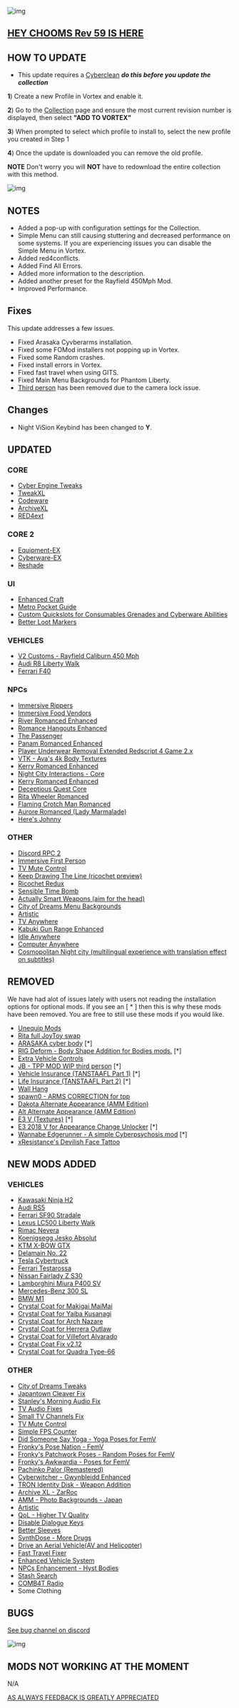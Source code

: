 ![img](https://s13.gifyu.com/images/SjBKh.png)

## [HEY CHOOMS Rev 59 IS HERE](https://)

## HOW TO UPDATE

- This update requires a [Cyberclean](https://github.com/v2sCollections/City-of-Dreams/blob/main/Guides.md#troubleshooting) ***do this before you update the collection***

**1**) Create a new Profile in Vortex and enable it.

**2**) Go to the [Collection](https://next.nexusmods.com/cyberpunk2077/collections/dfvt7o?utm_source=copy&utm_medium=social&utm_campaign=share_collection) page and ensure the most current revision number is displayed, then select **"ADD TO VORTEX"**

**3**) When prompted to select which profile to install to, select the new profile you created in Step 1

**4**) Once the update is downloaded you can remove the old profile.

**NOTE** Don't worry you will **NOT** have to redownload the entire collection with this method.

![img](https://i.imgur.com/wAJUpeU.png)

## NOTES

- Added a pop-up with configuration settings for the Collection.
- Simple Menu can still causing stuttering and decreased performance on some systems. If you are experiencing issues you can disable the Simple Menu in Vortex.
- Added red4conflicts.
- Added Find All Errors.
- Added more information to the description.
- Added another preset for the Rayfield 450Mph Mod.
- Improved Performance.

## Fixes

This update addresses a few issues.

- Fixed Arasaka Cyvberarms installation.
- Fixed some FOMod installers not popping up in Vortex.
- Fixed some Random crashes.
- Fixed install errors in Vortex.
- Fixed fast travel when using GITS.
- Fixed Main Menu Backgrounds for Phantom Liberty.
- [Third person](https://www.nexusmods.com/cyberpunk2077/mods/669) has been removed due to the camera lock issue.

## Changes 

- Night ViSion Keybind has been changed to **Y**.

## UPDATED


### CORE
- [Cyber Engine Tweaks](https://www.nexusmods.com/cyberpunk2077/mods/107)
- [TweakXL](https://www.nexusmods.com/cyberpunk2077/mods/4197)
- [Codeware](https://www.nexusmods.com/cyberpunk2077/mods/7780)
- [ArchiveXL](https://www.nexusmods.com/cyberpunk2077/mods/4198)
- [RED4ext](https://www.nexusmods.com/cyberpunk2077/mods/2380)

### CORE 2
- [Equipment-EX](https://www.nexusmods.com/cyberpunk2077/mods/6945?tab=description)
- [Cyberware-EX](https://www.nexusmods.com/cyberpunk2077/mods/9429)
- [Reshade](https://reshade.me/)

### UI
- [Enhanced Craft](https://www.nexusmods.com/cyberpunk2077/mods/4378?tab=description)
- [Metro Pocket Guide](https://www.nexusmods.com/cyberpunk2077/mods/11882)
- [Custom Quickslots for Consumables Grenades and Cyberware Abilities](https://www.nexusmods.com/cyberpunk2077/mods/3096?tab=description)
- [Better Loot Markers](https://www.nexusmods.com/cyberpunk2077/mods/3486?tab=description)

### VEHICLES
- [V2 Customs - Rayfield Caliburn 450 Mph](https://www.nexusmods.com/cyberpunk2077/mods/3988?tab=description)
- [Audi R8 Liberty Walk](https://www.nexusmods.com/cyberpunk2077/mods/8827)
- [Ferrari F40](https://www.nexusmods.com/cyberpunk2077/mods/13250)

### NPCs
- [Immersive Rippers](https://www.nexusmods.com/cyberpunk2077/mods/7064)
- [Immersive Food Vendors](https://www.nexusmods.com/cyberpunk2077/mods/7322)
- [River Romanced Enhanced](https://www.nexusmods.com/cyberpunk2077/mods/4870)
- [Romance Hangouts Enhanced](https://www.nexusmods.com/cyberpunk2077/mods/11590)
- [The Passenger](https://www.nexusmods.com/cyberpunk2077/mods/10731)
- [Panam Romanced Enhanced](https://www.nexusmods.com/cyberpunk2077/mods/4626)
- [Player Underwear Removal Extended Redscript 4 Game 2.x](https://www.nexusmods.com/cyberpunk2077/mods/9264?tab=description)
- [VTK - Ava's 4k Body Textures](https://www.nexusmods.com/cyberpunk2077/mods/7125)
- [Kerry Romanced Enhanced](https://www.nexusmods.com/cyberpunk2077/mods/4990)
- [Night City Interactions - Core](https://www.nexusmods.com/cyberpunk2077/mods/5519?tab=description)
- [Kerry Romanced Enhanced](https://www.nexusmods.com/cyberpunk2077/mods/4990?tab=description)
- [Deceptious Quest Core](https://www.nexusmods.com/cyberpunk2077/mods/7831)
- [Rita Wheeler Romanced](https://www.nexusmods.com/cyberpunk2077/mods/9191)
- [Flaming Crotch Man Romanced](https://www.nexusmods.com/cyberpunk2077/mods/9573)
- [Aurore Romanced (Lady Marmalade)](https://www.nexusmods.com/cyberpunk2077/mods/11097)
- [Here's Johnny](https://www.nexusmods.com/cyberpunk2077/mods/13779)

### OTHER
- [Discord RPC 2](https://www.nexusmods.com/cyberpunk2077/mods/10831)
- [Immersive First Person](https://www.nexusmods.com/cyberpunk2077/mods/2675)
- [TV Mute Control](https://www.nexusmods.com/cyberpunk2077/mods/14149)
- [Keep Drawing The Line (ricochet preview)](https://www.nexusmods.com/cyberpunk2077/mods/7198?tab=description)
- [Ricochet Redux](https://www.nexusmods.com/cyberpunk2077/mods/7197?tab=description)
- [Sensible Time Bomb](https://www.nexusmods.com/cyberpunk2077/mods/10575?tab=description)
- [Actually Smart Weapons (aim for the head)](https://www.nexusmods.com/cyberpunk2077/mods/7281?tab=description)
- [City of Dreams Menu Backgrounds](https://www.nexusmods.com/cyberpunk2077/mods/8333)
- [Artistic](https://www.nexusmods.com/cyberpunk2077/mods/13066)
- [TV Anywhere](https://www.nexusmods.com/cyberpunk2077/mods/8162)
- [Kabuki Gun Range Enhanced](https://www.nexusmods.com/cyberpunk2077/mods/13466)
- [Idle Anywhere](https://www.nexusmods.com/cyberpunk2077/mods/8038?tab=description)
- [Computer Anywhere](https://www.nexusmods.com/cyberpunk2077/mods/12520?tab=description)
- [Cosmopolitan Night city (multilingual experience with translation effect on subtitles)](https://www.nexusmods.com/cyberpunk2077/mods/5909?tab=description)

## REMOVED

We have had alot of issues lately with users not reading the installation options for optional mods. If you see an [ * ] then this is why these mods have been removed. You are free to still use these mods if you would like.

- [Unequip Mods](https://www.nexusmods.com/cyberpunk2077/mods/2358?tab=description)
- [Rita full JoyToy swap](https://www.nexusmods.com/cyberpunk2077/mods/3287?tab=description)
- [ARASAKA cyber body](https://www.nexusmods.com/cyberpunk2077/mods/2598) [*]
- [RIG Deform - Body Shape Addition for Bodies mods.](https://www.nexusmods.com/cyberpunk2077/mods/5063?tab=description) [*]
- [Extra Vehicle Controls](https://www.nexusmods.com/cyberpunk2077/mods/3225)
- [JB - TPP MOD WIP third person](https://www.nexusmods.com/cyberpunk2077/mods/669) [*]
- [Vehicle Insurance (TANSTAAFL Part 1)](https://www.nexusmods.com/cyberpunk2077/mods/10039?tab=description) [*]
- [Life Insurance (TANSTAAFL Part 2)](https://www.nexusmods.com/cyberpunk2077/mods/10569) [*]
- [Wall Hang](https://www.nexusmods.com/cyberpunk2077/mods/2950?tab=description)
- [spawn0 - ARMS CORRECTION for tpp](https://www.nexusmods.com/cyberpunk2077/mods/1367)
- [Dakota Alternate Appearance (AMM Edition)](https://www.nexusmods.com/cyberpunk2077/mods/3795)
- [Alt Alternate Appearance (AMM Edition)](https://next.nexusmods.com/profile/Seracen/about-me?gameId=3333)
- [E3 V (Textures)](https://www.nexusmods.com/cyberpunk2077/mods/924) [*]
- [E3 2018 V for Appearance Change Unlocker](https://www.nexusmods.com/cyberpunk2077/mods/3973) [*]
- [Wannabe Edgerunner - A simple Cyberpsychosis mod](https://www.nexusmods.com/cyberpunk2077/mods/5646) [*]
- [xResistance's Devilish Face Tattoo](https://www.nexusmods.com/cyberpunk2077/mods/2484?tab=description)

## NEW MODS ADDED 

### VEHICLES
- [Kawasaki Ninja H2](https://www.nexusmods.com/cyberpunk2077/mods/14162?tab=description)
- [Audi RS5](https://www.nexusmods.com/cyberpunk2077/mods/14115?tab=description)
- [Ferrari SF90 Stradale](https://www.nexusmods.com/cyberpunk2077/mods/14114?tab=description)
- [Lexus LC500 Liberty Walk](https://www.nexusmods.com/cyberpunk2077/mods/14113?tab=description)
- [Rimac Nevera](https://www.nexusmods.com/cyberpunk2077/mods/14112?tab=description)
- [Koenigsegg Jesko Absolut](https://www.nexusmods.com/cyberpunk2077/mods/14109?tab=description)
- [KTM X-BOW GTX](https://www.nexusmods.com/cyberpunk2077/mods/13963?tab=description)
- [Delamain No. 22](https://www.nexusmods.com/cyberpunk2077/mods/14405?tab=description)
- [Tesla Cybertruck](https://www.nexusmods.com/cyberpunk2077/mods/12427)
- [Ferrari Testarossa](https://www.nexusmods.com/cyberpunk2077/mods/13396)
- [Nissan Fairlady Z S30](https://www.nexusmods.com/cyberpunk2077/mods/13815?tab=description)
- [Lamborghini Miura P400 SV](https://www.nexusmods.com/cyberpunk2077/mods/13508?tab=description)
- [Mercedes-Benz 300 SL](https://www.nexusmods.com/cyberpunk2077/mods/14365?tab=description)
- [BMW M1](https://www.nexusmods.com/cyberpunk2077/mods/14567?tab=description)
- [Crystal Coat for Makigai MaiMai](https://www.nexusmods.com/cyberpunk2077/mods/13893?tab=description)
- [Crystal Coat for Yaiba Kusanagi](https://www.nexusmods.com/cyberpunk2077/mods/13492)
- [Crystal Coat for Arch Nazare](https://www.nexusmods.com/cyberpunk2077/mods/13227)
- [Crystal Coat for Herrera Outlaw](https://www.nexusmods.com/cyberpunk2077/mods/12977)
- [Crystal Coat for Villefort Alvarado](https://www.nexusmods.com/cyberpunk2077/mods/13826)
- [Crystal Coat Fix v2.12](https://www.nexusmods.com/cyberpunk2077/mods/13907)
- [Crystal Coat for Quadra Type-66](https://www.nexusmods.com/cyberpunk2077/mods/14199)

### OTHER
- [City of Dreams Tweaks](https://www.nexusmods.com/cyberpunk2077/mods/14640?tab=description)
- [Japantown Cleaver Fix](https://www.nexusmods.com/cyberpunk2077/mods/14166?tab=description)
- [Stanley's Morning Audio Fix](https://www.nexusmods.com/cyberpunk2077/mods/14042?tab=description)
- [TV Audio Fixes](https://www.nexusmods.com/cyberpunk2077/mods/14014?tab=description)
- [Small TV Channels Fix](https://www.nexusmods.com/cyberpunk2077/mods/14165?tab=description)
- [TV Mute Control](https://www.nexusmods.com/cyberpunk2077/mods/14149?tab=description)
- [Simple FPS Counter](https://www.nexusmods.com/cyberpunk2077/mods/13957?tab=description)
- [Did Someone Say Yoga - Yoga Poses for FemV](https://www.nexusmods.com/cyberpunk2077/mods/14386?tab=description)
- [Fronky's Pose Nation - FemV](https://www.nexusmods.com/cyberpunk2077/mods/14368)
- [Fronky's Patchwork Poses - Random Poses for FemV](https://www.nexusmods.com/cyberpunk2077/mods/14526?tab=description)
- [Fronky's Awkwardia - Poses for FemV](https://www.nexusmods.com/cyberpunk2077/mods/14671?tab=description)
- [Pachinko Palor (Remastered)](https://www.nexusmods.com/cyberpunk2077/mods/8123)
- [Cyberwitcher - Gwynbleidd Enhanced](https://www.nexusmods.com/cyberpunk2077/mods/14430)
- [TRON Identity Disk - Weapon Addition](https://www.nexusmods.com/cyberpunk2077/mods/12640)
- [Archive XL - ZarRoc](https://www.nexusmods.com/cyberpunk2077/mods/9756)
- [AMM - Photo Backgrounds - Japan](https://www.nexusmods.com/cyberpunk2077/mods/14056?tab=description)
- [Artistic](https://www.nexusmods.com/cyberpunk2077/mods/13066?_gl=1%2A17cij5a%2A_ga%2ANTM5MzA5NTU4LjE2OTQ4NzkyMzY.%2A_ga_N0TELNQ37M%2AMTcxNDQzNjE2Ny4xMTc5LjEuMTcxNDQ0MDA1MC4wLjAuMA..&tab=description)
- [QoL - Higher TV Quality](https://www.nexusmods.com/cyberpunk2077/mods/13090?_gl=1%2A8qy96j%2A_ga%2ANTM5MzA5NTU4LjE2OTQ4NzkyMzY.%2A_ga_N0TELNQ37M%2AMTcxNDQzNjE2Ny4xMTc5LjEuMTcxNDQ0MDAyMi4wLjAuMA..&tab=description)
- [Disable Dialogue Keys](https://www.nexusmods.com/cyberpunk2077/mods/14516?tab=description)
- [Better Sleeves](https://www.nexusmods.com/cyberpunk2077/mods/10319?tab=description)
- [SynthDose - More Drugs](https://www.nexusmods.com/cyberpunk2077/mods/14094)
- [Drive an Aerial Vehicle(AV and Helicopter)](https://www.nexusmods.com/cyberpunk2077/mods/13842?tab=description)
- [Fast Travel Fixer](https://www.nexusmods.com/cyberpunk2077/mods/9274?tab=description)
- [Enhanced Vehicle System](https://www.nexusmods.com/cyberpunk2077/mods/11765?tab=description)
- [NPCs Enhancement - Hyst Bodies](https://www.nexusmods.com/cyberpunk2077/mods/9887?tab=description)
- [Stash Search](https://www.nexusmods.com/cyberpunk2077/mods/14264?tab=description)
- [COMB4T Radio](https://www.nexusmods.com/cyberpunk2077/mods/14743?tab=description)
- Some Clothing

## BUGS

 [See bug channel on discord](https://discord.gg/xZNztPjA2u)
 
![img](https://i.imgur.com/wAJUpeU.png)

## MODS NOT WORKING AT THE MOMENT 

N/A

[AS ALWAYS FEEDBACK IS GREATLY APPRECIATED](https://)